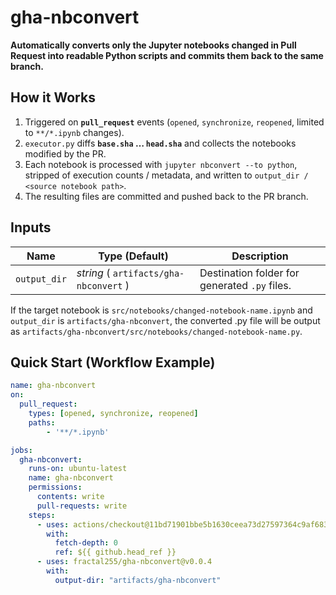 # gha-nbconvert

**Automatically converts only the Jupyter notebooks changed in Pull Request into readable Python scripts and commits them back to the same branch.**


## How it Works

1. Triggered on **`pull_request`** events (`opened`, `synchronize`, `reopened`, limited to `**/*.ipynb` changes).  
2. `executor.py` diffs **`base.sha` … `head.sha`** and collects the notebooks modified by the PR.  
3. Each notebook is processed with `jupyter nbconvert --to python`, stripped of execution counts / metadata, and written to `output_dir / <source notebook path>`.
4. The resulting files are committed and pushed back to the PR branch.


## Inputs

| Name            | Type (Default)                     | Description                                           |
|-----------------|------------------------------------|-------------------------------------------------------|
| `output_dir`    | _string_ ( `artifacts/gha-nbconvert` ) | Destination folder for generated `.py` files.         |

If the target notebook is `src/notebooks/changed-notebook-name.ipynb` and `output_dir` is `artifacts/gha-nbconvert`, the converted .py file will be output as `artifacts/gha-nbconvert/src/notebooks/changed-notebook-name.py`.


## Quick Start (Workflow Example)

```yaml
name: gha-nbconvert
on:
  pull_request:
    types: [opened, synchronize, reopened]
    paths:
        - '**/*.ipynb'

jobs:
  gha-nbconvert:
    runs-on: ubuntu-latest
    name: gha-nbconvert
    permissions:
      contents: write
      pull-requests: write
    steps:
      - uses: actions/checkout@11bd71901bbe5b1630ceea73d27597364c9af683 # v4.2.2
        with:
          fetch-depth: 0
          ref: ${{ github.head_ref }}
      - uses: fractal255/gha-nbconvert@v0.0.4
        with:
          output-dir: "artifacts/gha-nbconvert"
```
